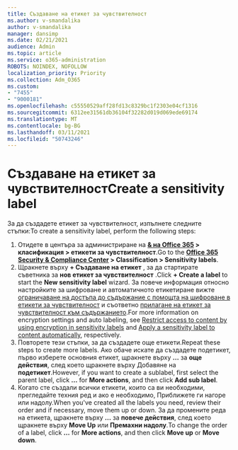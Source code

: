 ```yaml
---
title: Създаване на етикет за чувствителност
ms.author: v-smandalika
author: v-smandalika
manager: dansimp
ms.date: 02/21/2021
audience: Admin
ms.topic: article
ms.service: o365-administration
ROBOTS: NOINDEX, NOFOLLOW
localization_priority: Priority
ms.collection: Adm_O365
ms.custom:
- "7455"
- "9000181"
ms.openlocfilehash: c55550529aff28fd13c8329bc1f2303e04cf1316
ms.sourcegitcommit: 6312ee31561db36104f32282d019d069ede69174
ms.translationtype: MT
ms.contentlocale: bg-BG
ms.lasthandoff: 03/11/2021
ms.locfileid: "50743246"
---
```

# <a name="create-a-sensitivity-label"></a><span data-ttu-id="c9031-102">Създаване на етикет за чувствителност</span><span class="sxs-lookup"><span data-stu-id="c9031-102">Create a sensitivity label</span></span>

<span data-ttu-id="c9031-103">За да създадете етикет за чувствителност, изпълнете следните стъпки:</span><span class="sxs-lookup"><span data-stu-id="c9031-103">To create a sensitivity label, perform the following steps:</span></span>

1. <span data-ttu-id="c9031-104">Отидете в центъра за администриране на **[& на Office 365](https://sip.protection.office.com/) > класификация > етикети за чувствителност**.</span><span class="sxs-lookup"><span data-stu-id="c9031-104">Go to the **[Office 365 Security & Compliance Center](https://sip.protection.office.com/) > Classification > Sensitivity labels**.</span></span>
2. <span data-ttu-id="c9031-105">Щракнете върху **+ Създаване на етикет** , за да стартирате съветника за **нов етикет за чувствителност** .</span><span class="sxs-lookup"><span data-stu-id="c9031-105">Click **+ Create a label** to start the **New sensitivity label** wizard.</span></span> <span data-ttu-id="c9031-106">За повече информация относно настройките за шифроване и автоматичното етикетиране вижте [ограничаване на достъпа до съдържание с помощта на шифроване в етикети за чувствителност](https://docs.microsoft.com/microsoft-365/compliance/encryption-sensitivity-labels) и съответно [прилагане на етикет за чувствителност към съдържанието](https://docs.microsoft.com/microsoft-365/compliance/apply-sensitivity-label-automatically).</span><span class="sxs-lookup"><span data-stu-id="c9031-106">For more information on encryption settings and auto labeling, see [Restrict access to content by using encryption in sensitivity labels](https://docs.microsoft.com/microsoft-365/compliance/encryption-sensitivity-labels) and [Apply a sensitivity label to content automatically](https://docs.microsoft.com/microsoft-365/compliance/apply-sensitivity-label-automatically), respectively.</span></span>
3. <span data-ttu-id="c9031-107">Повторете тези стъпки, за да създадете още етикети.</span><span class="sxs-lookup"><span data-stu-id="c9031-107">Repeat these steps to create more labels.</span></span> <span data-ttu-id="c9031-108">Ако обаче искате да създадете подетикет, първо изберете основния етикет, щракнете върху **...** за **още действия**, след което щракнете върху Добавяне на **подетикет**.</span><span class="sxs-lookup"><span data-stu-id="c9031-108">However, if you want to create a sublabel, first select the parent label, click **...** for **More actions**, and then click **Add sub label**.</span></span>
4. <span data-ttu-id="c9031-109">Когато сте създали всички етикети, които са ви необходими, прегледайте техния ред и ако е необходимо, Приближете ги нагоре или надолу.</span><span class="sxs-lookup"><span data-stu-id="c9031-109">When you've created all the labels you need, review their order and if necessary, move them up or down.</span></span> <span data-ttu-id="c9031-110">За да промените реда на етикета, щракнете върху **...** за **повече действия**, след което щракнете върху **Move Up** или **Премахни надолу**.</span><span class="sxs-lookup"><span data-stu-id="c9031-110">To change the order of a label, click **...** for **More actions**, and then click **Move up** or **Move down**.</span></span> 
